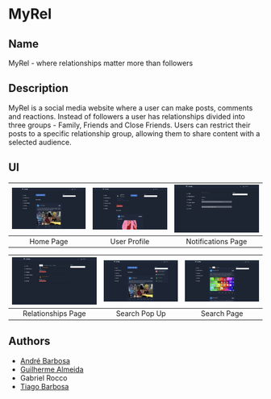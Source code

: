 # MyRel

## Name
MyRel - where relationships matter more than followers

## Description
MyRel is a social media website where a user can make posts, comments and reactions. Instead of followers a user has relationships divided into three groups - Family, Friends and Close Friends. Users can restrict their posts to a specific relationship group, allowing them to share content with a selected audience.

## UI

| [<img src="ui/Screenshot 2023-01-28 at 09.04.45.png" width="256" heigth="256">](https://github.com/theguilhermealmeida/MyRel/blob/main/ui/Screenshot%202023-01-28%20at%2009.04.45.png)                                                                   | [<img src="ui/Screenshot 2023-01-28 at 09.06.50.png" width="256" heigth="256">](https://github.com/theguilhermealmeida/MyRel/blob/main/ui/Screenshot%202023-01-28%20at%2009.06.50.png)                                                             | [<img src="ui/Screenshot 2023-01-28 at 09.07.16.png" width="256" heigth="256">](https://github.com/theguilhermealmeida/MyRel/blob/main/ui/Screenshot%202023-01-28%20at%2009.07.16.png) |
|:---:|:---:|:---:|
| Home Page | User Profile | Notifications Page |

| [<img src="ui/Screenshot 2023-01-28 at 09.07.29.png" width="256" heigth="12">](https://github.com/theguilhermealmeida/MyRel/blob/main/ui/Screenshot%202023-01-28%20at%2009.07.29.png)                                                        | [<img src="ui/Screenshot 2023-01-28 at 09.07.54.png" width="256" heigth="256">](https://github.com/theguilhermealmeida/MyRel/blob/main/ui/Screenshot%202023-01-28%20at%2009.07.54.png)                                               | [<img src="ui/Screenshot 2023-01-28 at 09.08.29.png" width="256" heigth="256">](https://github.com/theguilhermealmeida/MyRel/blob/main/ui/Screenshot%202023-01-28%20at%2009.08.29.png) |
|:---:|:---:|:---:|
| Relationships Page | Search Pop Up | Search Page |

## Authors
 - [André Barbosa](https://github.com/andrebarbosa02)
 - [Guilherme Almeida](https://github.com/theguilhermealmeida)
  - Gabriel Rocco
 - [Tiago Barbosa](https://github.com/th0rz05)
